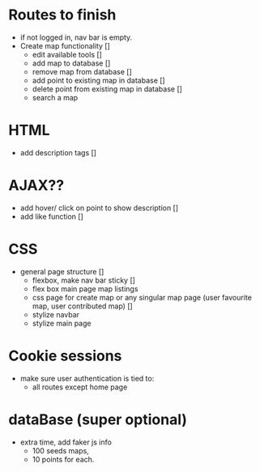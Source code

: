 
# Routes to finish
- if not logged in, nav bar is empty.
- Create map functionality []
  - edit available tools []
  - add map to database []
  - remove map from database []
  - add point to existing map in database []
  - delete point from existing map in database []
  - search a map
# HTML
- add description tags []

# AJAX??
- add hover/ click on point to show description []
- add like function []

# CSS
- general page structure []
  - flexbox, make nav bar sticky []
  - flex box main page map listings
  - css page for create map or any singular map page (user favourite map, user contributed map) []
  - stylize navbar
  - stylize main page
# Cookie sessions
  - make sure user authentication is tied to:
    - all routes except home page
# dataBase (super optional)
- extra time, add faker js info
  - 100 seeds maps,
  - 10 points for each.

  
  
